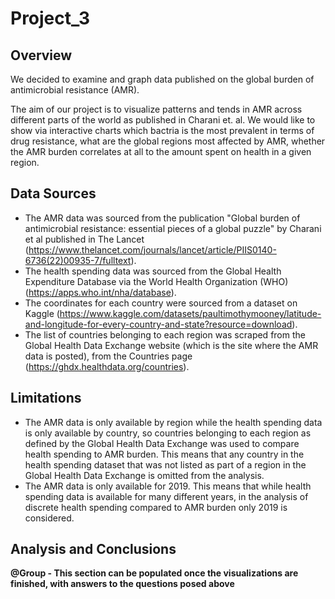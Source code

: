# Project_3

## Overview

We decided to examine and graph data published on the global burden of antimicrobial resistance (AMR). 

The aim of our project is to visualize patterns and tends in AMR across different parts of the world as published in Charani et. al. We would like to show via interactive charts which bactria is the most prevalent in terms of drug resistance, what are the global regions most affected by AMR, whether the AMR burden correlates at all to the amount spent on health in a given region.

## Data Sources
* The AMR data was sourced from the publication "Global burden of antimicrobial resistance: essential pieces of a global puzzle" by Charani et al published in The Lancet (https://www.thelancet.com/journals/lancet/article/PIIS0140-6736(22)00935-7/fulltext). 
* The health spending data was sourced from the Global Health Expenditure Database via the World Health Organization (WHO) (https://apps.who.int/nha/database). 
* The coordinates for each country were sourced from a dataset on Kaggle (https://www.kaggle.com/datasets/paultimothymooney/latitude-and-longitude-for-every-country-and-state?resource=download). 
* The list of countries belonging to each region was scraped from the Global Health Data Exchange website (which is the site where the AMR data is posted), from the Countries page (https://ghdx.healthdata.org/countries). 

## Limitations
* The AMR data is only available by region while the health spending data is only available by country, so countries belonging to each region as defined by the Global Health Data Exchange was used to compare health spending to AMR burden. This means that any country in the health spending dataset that was not listed as part of a region in the Global Health Data Exchange is omitted from the analysis. 
* The AMR data is only available for 2019. This means that while health spending data is available for many different years, in the analysis of discrete health spending compared to AMR burden only 2019 is considered. 

## Analysis and Conclusions
**@Group - This section can be populated once the visualizations are finished, with answers to the questions posed above**
